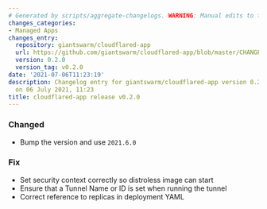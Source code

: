 ```yaml
---
# Generated by scripts/aggregate-changelogs. WARNING: Manual edits to this files will be overwritten.
changes_categories:
- Managed Apps
changes_entry:
  repository: giantswarm/cloudflared-app
  url: https://github.com/giantswarm/cloudflared-app/blob/master/CHANGELOG.md#020---2021-07-06
  version: 0.2.0
  version_tag: v0.2.0
date: '2021-07-06T11:23:19'
description: Changelog entry for giantswarm/cloudflared-app version 0.2.0, published
  on 06 July 2021, 11:23
title: cloudflared-app release v0.2.0
---
```


### Changed
- Bump the version and use `2021.6.0`
### Fix
- Set security context correctly so distroless image can start
- Ensure that a Tunnel Name or ID is set when running the tunnel
- Correct reference to replicas in deployment YAML
